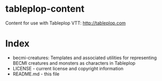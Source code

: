 # tableplop-content

Content for use with Tableplop VTT: http://tableplop.com

# Index
- becmi-creatures: Templates and associated utilities for representing BECMI creatures and monsters as characters in Tableplop
- LICENSE - current license and copyright information
- README.md - this file
